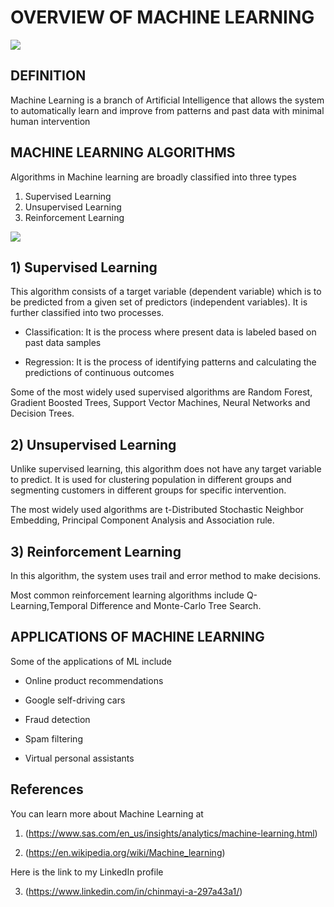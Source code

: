# OVERVIEW OF MACHINE LEARNING 

![](https://miro.medium.com/max/848/1*M9le42saJxWlOYyYvhKtPA.jpeg)


## DEFINITION
Machine Learning is a branch of Artificial Intelligence
that allows the system to automatically learn and improve from patterns and past data with minimal human intervention

## MACHINE LEARNING ALGORITHMS
Algorithms in Machine learning are broadly classified into three types
1)	Supervised Learning
2)	Unsupervised Learning
3)	Reinforcement Learning


![](https://miro.medium.com/max/2796/0*QYxNNYh6W9jO1b_-.png)


## 1) Supervised Learning
This algorithm consists of a target variable (dependent variable) which is to be predicted from a given set of predictors (independent variables). It is further classified into two processes.

* Classification: It is the process where present data is labeled based on past data samples

*	Regression: It is the process of identifying patterns and calculating the predictions of continuous outcomes

Some of the most widely used supervised algorithms are Random Forest, Gradient Boosted Trees,	Support Vector Machines, Neural Networks and	Decision Trees.

## 2) Unsupervised Learning
Unlike supervised learning, this algorithm does not have any target variable to predict. It is used for clustering population in different groups and segmenting customers in different groups for specific intervention.

The most widely used algorithms are t-Distributed Stochastic Neighbor Embedding, Principal Component Analysis and Association rule.

## 3) Reinforcement Learning
In this algorithm, the system uses trail and error method to make decisions.

Most common reinforcement learning algorithms include	Q-Learning,Temporal Difference and Monte-Carlo Tree Search.

## APPLICATIONS OF MACHINE LEARNING
Some of the applications of ML include

* Online product recommendations

* Google self-driving cars

* Fraud detection 

* Spam filtering

* Virtual personal assistants

## References
You can learn more about Machine Learning at

1) (https://www.sas.com/en_us/insights/analytics/machine-learning.html)

2) (https://en.wikipedia.org/wiki/Machine_learning) 

Here is the link to my LinkedIn profile

3) (https://www.linkedin.com/in/chinmayi-a-297a43a1/)
